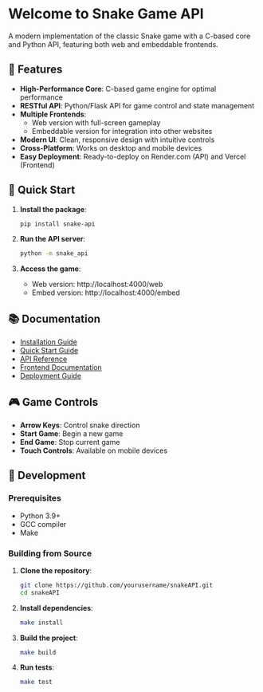 # Welcome to Snake Game API

A modern implementation of the classic Snake game with a C-based core and Python API, featuring both web and embeddable frontends.

## 🌟 Features

- **High-Performance Core**: C-based game engine for optimal performance
- **RESTful API**: Python/Flask API for game control and state management
- **Multiple Frontends**:
  - Web version with full-screen gameplay
  - Embeddable version for integration into other websites
- **Modern UI**: Clean, responsive design with intuitive controls
- **Cross-Platform**: Works on desktop and mobile devices
- **Easy Deployment**: Ready-to-deploy on Render.com (API) and Vercel (Frontend)

## 🚀 Quick Start

1. **Install the package**:
   ```bash
   pip install snake-api
   ```

2. **Run the API server**:
   ```bash
   python -m snake_api
   ```

3. **Access the game**:
   - Web version: http://localhost:4000/web
   - Embed version: http://localhost:4000/embed

## 📚 Documentation

- [Installation Guide](getting-started/installation.md)
- [Quick Start Guide](getting-started/quickstart.md)
- [API Reference](api/overview.md)
- [Frontend Documentation](frontend/web.md)
- [Deployment Guide](deployment/api.md)

## 🎮 Game Controls

- **Arrow Keys**: Control snake direction
- **Start Game**: Begin a new game
- **End Game**: Stop current game
- **Touch Controls**: Available on mobile devices

## 🔧 Development

### Prerequisites

- Python 3.9+
- GCC compiler
- Make

### Building from Source

1. **Clone the repository**:
   ```bash
   git clone https://github.com/yourusername/snakeAPI.git
   cd snakeAPI
   ```

2. **Install dependencies**:
   ```bash
   make install
   ```

3. **Build the project**:
   ```bash
   make build
   ```

4. **Run tests**:
   ```bash
   make test
   ```

